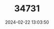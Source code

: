 ---
title: "34731"
category: "Sorbus anglica"
draft: false
date: 2024-02-22 13:03:50
languages:
  English: ["English Whitebeam"]
---